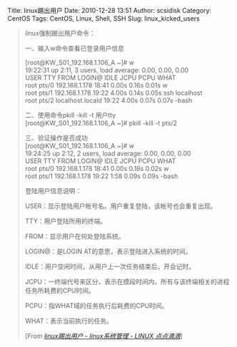Title: linux踢出用户
Date: 2010-12-28 13:51
Author: scsidisk
Category: CentOS
Tags: CentOS, Linux, Shell, SSH
Slug: linux_kicked_users

> linux强制踢出用户命令：
>
> 一、输入w命令查看已登录用户信息
>
> [root@KW\_S01\_192.168.1.106\_A \~]\# w  
>  19:22:31 up 2:11, 3 users, load average: 0.00, 0.00, 0.00  
>  USER TTY FROM LOGIN@ IDLE JCPU PCPU WHAT  
>  root pts/0 192.168.1.178 18:41 0.00s 0.16s 0.01s w  
>  root pts/1 192.168.1.178 19:22 4.00s 0.14s 0.05s ssh localhost  
>  root pts/2 localhost.locald 19:22 4.00s 0.07s 0.07s -bash
>
> 二、使用命令pkill -kill -t 用户tty  
>  [root@KW\_S01\_192.168.1.106\_A \~]\# pkill -kill -t pts/2
>
> 三、验证操作是否成功  
>  [root@KW\_S01\_192.168.1.106\_A \~]\# w  
>  19:24:25 up 2:12, 2 users, load average: 0.00, 0.00, 0.00  
>  USER TTY FROM LOGIN@ IDLE JCPU PCPU WHAT  
>  root pts/0 192.168.1.178 18:41 0.00s 0.18s 0.02s w  
>  root pts/1 192.168.1.178 19:22 1:58 0.09s 0.09s -bash
>
> 登陆用户信息说明：
>
> USER：显示登陆用户帐号名。用户重复登陆，该帐号也会重复出现。
>
> TTY：用户登陆所用的终端。
>
> FROM：显示用户在何处登陆系统。
>
> LOGIN@：是LOGIN AT的意思，表示登陆进入系统的时间。
>
> IDLE：用户空闲时间，从用户上一次任务结束后，开会记时。
>
> JCPU：一终端代号来区分，表示在摸段时间内，所有与该终端相关的进程任务所耗费的CPU时间。
>
> PCPU：指WHAT域的任务执行后耗费的CPU时间。
>
> WHAT：表示当前执行的任务。
>
> [From [<cite>linux踢出用户 - linux系统管理 - LINUX
> 点点滴滴</cite>](http://blog.chinaunix.net/u3/108043/showart_2121929.html)]

<div class="posttagsblock">
</div>

